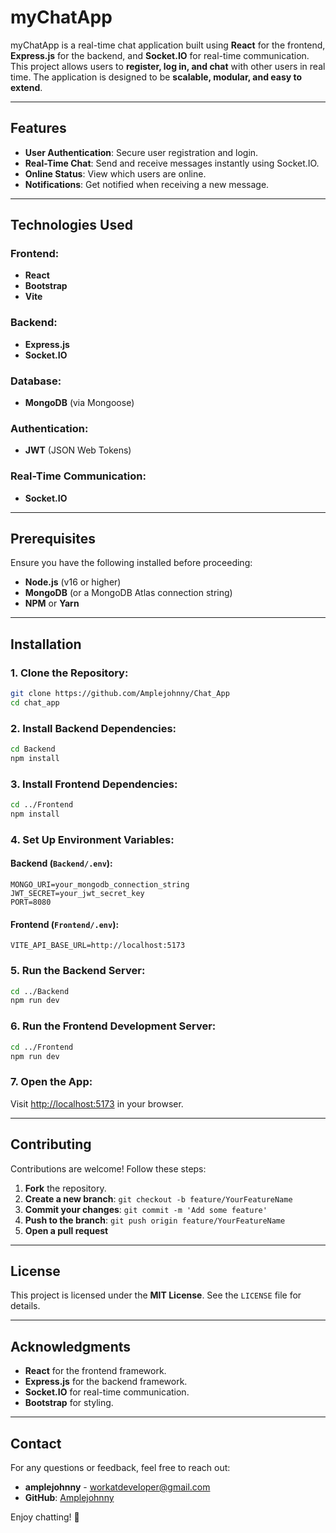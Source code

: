 # myChatApp

myChatApp is a real-time chat application built using **React** for the frontend, **Express.js** for the backend, and **Socket.IO** for real-time communication. This project allows users to **register, log in, and chat** with other users in real time. The application is designed to be **scalable, modular, and easy to extend**.

---

## Features
- **User Authentication**: Secure user registration and login.
- **Real-Time Chat**: Send and receive messages instantly using Socket.IO.
- **Online Status**: View which users are online.
- **Notifications**: Get notified when receiving a new message.

---

## Technologies Used
### Frontend:
- **React**
- **Bootstrap**
- **Vite**

### Backend:
- **Express.js**
- **Socket.IO**

### Database:
- **MongoDB** (via Mongoose)

### Authentication:
- **JWT** (JSON Web Tokens)

### Real-Time Communication:
- **Socket.IO**

---

## Prerequisites
Ensure you have the following installed before proceeding:
- **Node.js** (v16 or higher)
- **MongoDB** (or a MongoDB Atlas connection string)
- **NPM** or **Yarn**

---

## Installation

### 1. Clone the Repository:
```bash
git clone https://github.com/Amplejohnny/Chat_App
cd chat_app
```

### 2. Install Backend Dependencies:
```bash
cd Backend
npm install
```

### 3. Install Frontend Dependencies:
```bash
cd ../Frontend
npm install
```

### 4. Set Up Environment Variables:
#### Backend (`Backend/.env`):
```env
MONGO_URI=your_mongodb_connection_string
JWT_SECRET=your_jwt_secret_key
PORT=8080
```

#### Frontend (`Frontend/.env`):
```env
VITE_API_BASE_URL=http://localhost:5173
```

### 5. Run the Backend Server:
```bash
cd ../Backend
npm run dev
```

### 6. Run the Frontend Development Server:
```bash
cd ../Frontend
npm run dev
```

### 7. Open the App:
Visit [http://localhost:5173](http://localhost:5173) in your browser.

---

## Contributing
Contributions are welcome! Follow these steps:
1. **Fork** the repository.
2. **Create a new branch**: `git checkout -b feature/YourFeatureName`
3. **Commit your changes**: `git commit -m 'Add some feature'`
4. **Push to the branch**: `git push origin feature/YourFeatureName`
5. **Open a pull request**

---

## License
This project is licensed under the **MIT License**. See the `LICENSE` file for details.

---

## Acknowledgments
- **React** for the frontend framework.
- **Express.js** for the backend framework.
- **Socket.IO** for real-time communication.
- **Bootstrap** for styling.

---

## Contact
For any questions or feedback, feel free to reach out:

- **amplejohnny** - workatdeveloper@gmail.com
- **GitHub**: [Amplejohnny](https://github.com/Amplejohnny)

Enjoy chatting! 🚀

